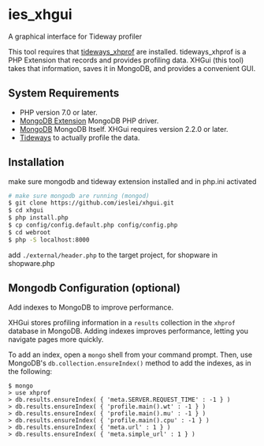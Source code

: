ies_xhgui
=====

A graphical interface for Tideway profiler

This tool requires that [tideways_xhprof](https://github.com/tideways/php-profiler-extension) are installed.
tideways_xhprof is a PHP Extension that records and provides profiling data.
XHGui (this tool) takes that information, saves it in MongoDB, and provides a convenient GUI.

System Requirements
-------------------

 * PHP version 7.0 or later.
 * [MongoDB Extension](http://pecl.php.net/package/mongodb) MongoDB PHP driver.
 * [MongoDB](http://www.mongodb.org/) MongoDB Itself. XHGui requires version 2.2.0 or later.
 * [Tideways](https://github.com/tideways/php-profiler-extension) to actually profile the data.

Installation
------------

make sure mongodb and tideway extension installed and in php.ini activated

```bash
# make sure mongodb are running (mongod)
$ git clone https://github.com/ieslei/xhgui.git
$ cd xhgui
$ php install.php
$ cp config/config.default.php config/config.php
$ cd webroot
$ php -S localhost:8000
```

add `./external/header.php` to the target project, for shopware in shopware.php 

Mongodb Configuration (optional)
--------------------------------

Add indexes to MongoDB to improve performance.

XHGui stores profiling information in a `results` collection in the
`xhprof` database in MongoDB. Adding indexes improves performance,
letting you navigate pages more quickly.

To add an index, open a `mongo` shell from your command prompt.
Then, use MongoDB's `db.collection.ensureIndex()` method to add
the indexes, as in the following:

```
$ mongo
> use xhprof
> db.results.ensureIndex( { 'meta.SERVER.REQUEST_TIME' : -1 } )
> db.results.ensureIndex( { 'profile.main().wt' : -1 } )
> db.results.ensureIndex( { 'profile.main().mu' : -1 } )
> db.results.ensureIndex( { 'profile.main().cpu' : -1 } )
> db.results.ensureIndex( { 'meta.url' : 1 } )
> db.results.ensureIndex( { 'meta.simple_url' : 1 } )
```

